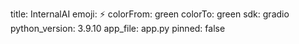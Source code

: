 title: InternalAI
emoji: ⚡
colorFrom: green
colorTo: green
sdk: gradio
python_version: 3.9.10
app_file: app.py
pinned: false
